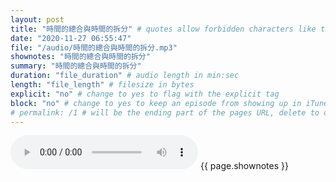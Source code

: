```yaml
---
layout: post
title: "時間的總合與時間的拆分" # quotes allow forbidden characters like the colon
date: "2020-11-27 06:55:47"
file: "/audio/時間的總合與時間的拆分.mp3"
shownotes: "時間的總合與時間的拆分"
summary: "時間的總合與時間的拆分"
duration: "file_duration" # audio length in min:sec
length: "file_length" # filesize in bytes
explicit: "no" # change to yes to flag with the explicit tag
block: "no" # change to yes to keep an episode from showing up in iTunes
# permalink: /1 # will be the ending part of the pages URL, delete to default to the title
---
```


<audio controls>
<source src="{{site.url}}{{site.baseurl}}{{ page.file }}" type="audio/x-mp3">
Your browser does not support the audio element.
</audio>
{{ page.shownotes }}

